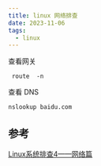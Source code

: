```yaml
---
title: linux 网络排查
date: 2023-11-06
tags:
  - linux
---
```


查看网关

` route  -n`

查看 DNS

`nslookup baidu.com`

## 参考

[Linux系统排查4——网络篇](https://www.cnblogs.com/Security-Darren/p/4700387.html)
